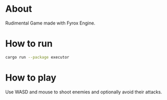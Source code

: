 # About
Rudimental Game made with Fyrox Engine.

# How to run
```sh
cargo run --package executor
```

# How to play
Use WASD and mouse to shoot enemies and optionally avoid their attacks.

